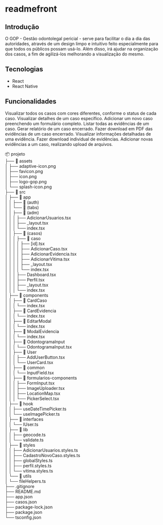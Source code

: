 # readmefront

<h2>Introdução</h2>
O GOP - Gestão odontolegal pericial - serve para facilitar o dia a dia das autoridades, através de um design limpo e intuitivo feito especialmente para que todos os públicos possam usá-lo. Além disso, irá ajudar na organização dos casos, a fim de agilizá-los melhorando a visualização do mesmo.

<h2>Tecnologias</h2>
<ul>
  <li>React</li>
  <li>React Native</li>
</ul>

<h2>Funcionalidades</h2>
Visualizar todos os casos com cores diferentes, conforme o status de cada caso.
Visualizar detalhes de um caso específico.
Adicionar um novo caso preenchendo um formulário completo.
Listar todas as evidências de um caso.
Gerar relatório de um caso encerrado.
Fazer download em PDF das evidências de um caso encerrado.
Visualizar informações detalhadas de uma evidência.
Fazer download individual de evidências.
Adicionar novas evidências a um caso, realizando upload de arquivos.

📦 projeto <br>
├── 📁 assets <br>
│   ├── adaptive-icon.png <br>
│   ├── favicon.png <br>
│   ├── icon.png <br>
│   ├── logo-gop.png <br>
│   └── splash-icon.png <br>
├── 📁 src <br>
│   ├── 📁 app <br>
│   │   ├── 📁 (auth) <br>
│   │   └── 📁 (tabs) <br>
│   │       ├── 📁 (adm) <br>
│   │       │   ├── AdicionarUsuarios.tsx <br>
│   │       │   ├── _layout.tsx <br>
│   │       │   └── index.tsx <br>
│   │       ├── 📁 (casos) <br>
│   │       │   ├── 📁 caso <br>
│   │       │   │   ├── [id].tsx <br>
│   │       │   │   ├── AdicionarCaso.tsx <br>
│   │       │   │   ├── AdicionarEvidencia.tsx <br>
│   │       │   │   ├── AdicionarVitima.tsx <br>
│   │       │   │   ├── _layout.tsx <br>
│   │       │   │   └── index.tsx <br>
│   │       │   ├── Dashboard.tsx <br>
│   │       │   ├── Perfil.tsx <br>
│   │       │   ├── _layout.tsx <br>
│   │       │   └── index.tsx <br>
│   ├── 📁 components <br>
│   │   ├── 📁 CardCaso <br>
│   │   │   └── index.tsx <br>
│   │   ├── 📁 CardEvidencia <br>
│   │   │   └── index.tsx <br>
│   │   ├── 📁 EditarModal <br>
│   │   │   └── index.tsx <br>
│   │   ├── 📁 ModalEvidencia <br>
│   │   │   └── index.tsx <br>
│   │   ├── 📁 OdontogramaInput <br>
│   │   │   └── OdontogramaInput.tsx <br>
│   │   ├── 📁 User <br>
│   │   │   ├── AddUserButton.tsx <br>
│   │   │   └── UserCard.tsx <br>
│   │   ├── 📁 common <br>
│   │   │   └── InputField.tsx <br>
│   │   ├── 📁 formularios-components <br>
│   │   │   ├── FormInput.tsx <br>
│   │   │   ├── ImageUploader.tsx <br>
│   │   │   ├── LocationMap.tsx <br>
│   │   │   └── PickerSelect.tsx <br>
│   ├── 📁 hook <br>
│   │   ├── useDateTimePicker.ts <br>
│   │   └── useImagePicker.ts <br>
│   ├── 📁 interfaces <br>
│   │   └── IUser.ts <br>
│   ├── 📁 lib <br>
│   │   ├── geocode.ts <br>
│   │   └── validate.ts <br>
│   ├── 📁 styles <br>
│   │   ├── AdicionarUsuarios.styles.ts <br>
│   │   ├── CadastroNovoCaso.styles.ts <br>
│   │   ├── globalStyles.ts <br>
│   │   ├── perfil.styles.ts <br>
│   │   └── vitima.styles.ts <br>
│   └── 📁 utils <br>
│       └── fileHelpers.ts <br>
├── .gitignore <br>
├── README.md <br>
├── app.json <br>
├── casos.json <br>
├── package-lock.json <br>
├── package.json <br>
└── tsconfig.json <br>
